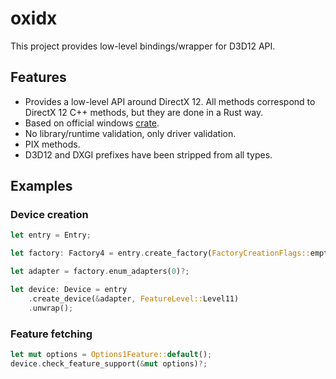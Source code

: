 # oxidx

This project provides low-level bindings/wrapper for D3D12 API.

## Features

* Provides a low-level API around DirectX 12. All methods correspond to DirectX 12 C++ methods, but they are done in a Rust way.
* Based on official windows [crate](https://github.com/microsoft/windows-rs).
* No library/runtime validation, only driver validation.
* PIX methods.
* D3D12 and DXGI prefixes have been stripped from all types.

## Examples

### Device creation

```rust
let entry = Entry;

let factory: Factory4 = entry.create_factory(FactoryCreationFlags::empty())?;

let adapter = factory.enum_adapters(0)?;

let device: Device = entry
    .create_device(&adapter, FeatureLevel::Level11)
    .unwrap();
```

### Feature fetching

```rust
let mut options = Options1Feature::default();
device.check_feature_support(&mut options)?;
```
